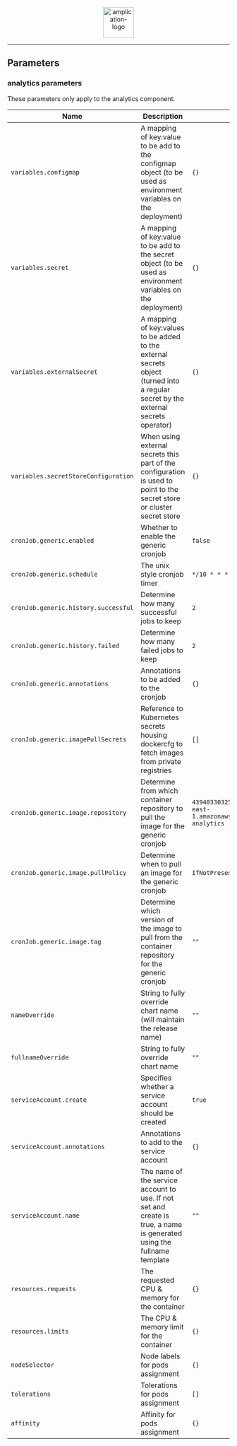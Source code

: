 <p align="center">
  <a href="https://amplication.com" target="_blank">
    <img alt="amplication-logo" height="70" alt="Amplication Logo" src="https://amplication.com/images/amplication-logo-purple.svg"/>
  </a>
</p>

---

## Parameters

### analytics parameters

These parameters only apply to the analytics component.

| Name                                 | Description                                                                                                                        | Value                                                                |
| ------------------------------------ | ---------------------------------------------------------------------------------------------------------------------------------- | -------------------------------------------------------------------- |
| `variables.configmap`                | A mapping of key:value to be add to the configmap object (to be used as environment variables on the deployment)                   | `{}`                                                                 |
| `variables.secret`                   | A mapping of key:value to be add to the secret object (to be used as environment variables on the deployment)                      | `{}`                                                                 |
| `variables.externalSecret`           | A mapping of key:values to be added to the external secrets object (turned into a regular secret by the external secrets operator) | `{}`                                                                 |
| `variables.secretStoreConfiguration` | When using external secrets this part of the configuration is used to point to the secret store or cluster secret store            | `{}`                                                                 |
| `cronJob.generic.enabled`            | Whether to enable the generic cronjob                                                                                              | `false`                                                              |
| `cronJob.generic.schedule`           | The unix style cronjob timer                                                                                                       | `*/10 * * * *`                                                       |
| `cronJob.generic.history.successful` | Determine how many successful jobs to keep                                                                                         | `2`                                                                  |
| `cronJob.generic.history.failed`     | Determine how many failed jobs to keep                                                                                             | `2`                                                                  |
| `cronJob.generic.annotations`        | Annotations to be added to the cronjob                                                                                             | `{}`                                                                 |
| `cronJob.generic.imagePullSecrets`   | Reference to Kubernetes secrets housing dockercfg to fetch images from private registries                                          | `[]`                                                                 |
| `cronJob.generic.image.repository`   | Determine from which container repository to pull the image for the generic cronjob                                                | `439403303254.dkr.ecr.us-east-1.amazonaws.com/amplication-analytics` |
| `cronJob.generic.image.pullPolicy`   | Determine when to pull an image for the generic cronjob                                                                            | `IfNotPresent`                                                       |
| `cronJob.generic.image.tag`          | Determine which version of the image to pull from the container repository for the generic cronjob                                 | `""`                                                                 |
| `nameOverride`                       | String to fully override chart name (will maintain the release name)                                                               | `""`                                                                 |
| `fullnameOverride`                   | String to fully override chart name                                                                                                | `""`                                                                 |
| `serviceAccount.create`              | Specifies whether a service account should be created                                                                              | `true`                                                               |
| `serviceAccount.annotations`         | Annotations to add to the service account                                                                                          | `{}`                                                                 |
| `serviceAccount.name`                | The name of the service account to use. If not set and create is true, a name is generated using the fullname template             | `""`                                                                 |
| `resources.requests`                 | The requested CPU & memory for the container                                                                                       | `{}`                                                                 |
| `resources.limits`                   | The CPU & memory limit for the container                                                                                           | `{}`                                                                 |
| `nodeSelector`                       | Node labels for pods assignment                                                                                                    | `{}`                                                                 |
| `tolerations`                        | Tolerations for pods assignment                                                                                                    | `[]`                                                                 |
| `affinity`                           | Affinity for pods assignment                                                                                                       | `{}`                                                                 |
